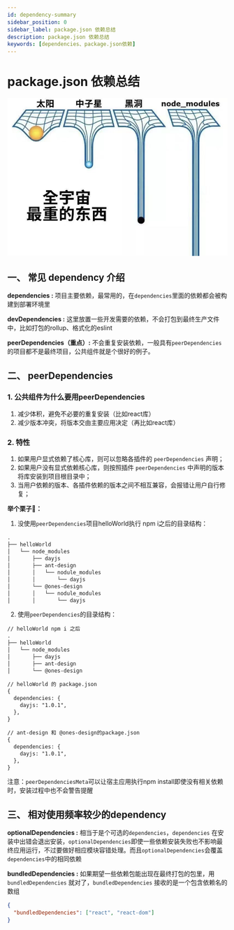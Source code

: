 ```yaml
---
id: dependency-summary
sidebar_position: 0
sidebar_label: package.json 依赖总结
description: package.json 依赖总结
keywords: [dependencies、package.json依赖]
---
```


# package.json 依赖总结

![Untitled](images/Untitled.png)

## 一、 常见 dependency 介绍

**dependencies :** 项目主要依赖，最常用的，在`dependencies`里面的依赖都会被构建到部署环境里

**devDependencies :** 这里放置一些开发需要的依赖，不会打包到最终生产文件中，比如打包的rollup、格式化的eslint

**peerDependencies（重点）:** 不会重复安装依赖，一般具有`peerDependencies`的项目都不是最终项目，公共组件就是个很好的例子。

## 二、 peerDependencies

### 1. 公共组件为什么要用peerDependencies

1. 减少体积，避免不必要的重复安装（比如react库）
2. 减少版本冲突，将版本交由主要应用决定（再比如react库）

### 2. 特性

1. 如果用户显式依赖了核心库，则可以忽略各插件的 `peerDependencies` 声明；
2. 如果用户没有显式依赖核心库，则按照插件 `peerDependencies` 中声明的版本将库安装到项目根目录中；
3. 当用户依赖的版本、各插件依赖的版本之间不相互兼容，会报错让用户自行修复；

**举个栗子🌰：**

1. 没使用`peerDependencies`项目helloWorld执行 npm i之后的目录结构：

```
.
├── helloWorld
│   └── node_modules
│       ├── dayjs
│       ├── ant-design
│       │   └── nodule_modules
│       │       └── dayjs
│       └── @ones-design
│       │   └── nodule_modules
│       │       └── dayjs
```

2. 使用`peerDependencies`的目录结构：

```
// helloWorld npm i 之后
.
├── helloWorld
│   └── node_modules
│       ├── dayjs
│       ├── ant-design
│       └── @ones-design
```

```json5
// helloWorld 的 package.json
{
  dependencies: {
    dayjs: "1.0.1",
  },
}
```

```json5
// ant-design 和 @ones-design的package.json
{
  dependencies: {
    dayjs: "1.0.1",
  },
}
```

注意：`peerDependenciesMeta`可以让宿主应用执行npm install即使没有相关依赖时，安装过程中也不会警告提醒

## 三、 相对使用频率较少的dependency

**optionalDependencies :** 相当于是个可选的`dependencies`，`dependencies` 在安装中出错会退出安装，`optionalDependencies`即使一些依赖安装失败也不影响最终应用运行，不过要做好相应模块容错处理。而且`optionalDependencies`会覆盖`dependencies`中的相同依赖

**bundledDependencies :** 如果期望一些依赖包能出现在最终打包的包里，用`bundledDependencies` 就对了，`bundledDependencies` 接收的是一个包含依赖名的数组

```json
{
  "bundledDependencies": ["react", "react-dom"]
}
```

